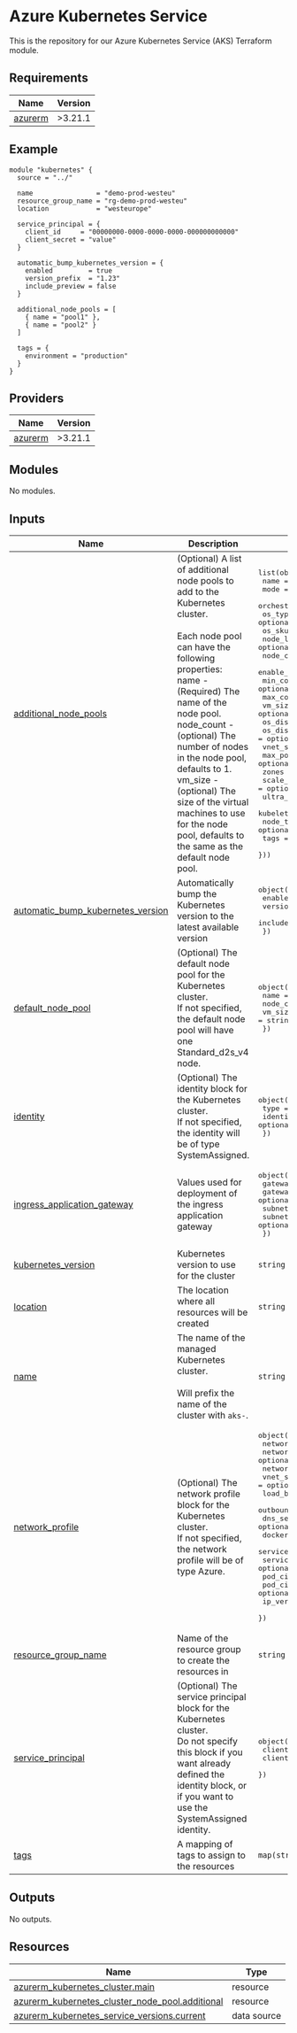 <!-- BEGIN_TF_DOCS -->
# Azure Kubernetes Service

This is the repository for our Azure Kubernetes Service (AKS) Terraform module.

## Requirements

| Name | Version |
|------|---------|
| <a name="requirement_azurerm"></a> [azurerm](#requirement\_azurerm) | >3.21.1 |

## Example

```hcl
module "kubernetes" {
  source = "../"

  name                = "demo-prod-westeu"
  resource_group_name = "rg-demo-prod-westeu"
  location            = "westeurope"

  service_principal = {
    client_id     = "00000000-0000-0000-0000-000000000000"
    client_secret = "value"
  }

  automatic_bump_kubernetes_version = {
    enabled         = true
    version_prefix  = "1.23"
    include_preview = false
  }

  additional_node_pools = [
    { name = "pool1" },
    { name = "pool2" }
  ]

  tags = {
    environment = "production"
  }
}
```

## Providers

| Name | Version |
|------|---------|
| <a name="provider_azurerm"></a> [azurerm](#provider\_azurerm) | >3.21.1 |

## Modules

No modules.

## Inputs

| Name | Description | Type | Default | Required |
|------|-------------|------|---------|:--------:|
| <a name="input_additional_node_pools"></a> [additional\_node\_pools](#input\_additional\_node\_pools) | (Optional) A list of additional node pools to add to the Kubernetes cluster.<br><br>  Each node pool can have the following properties:<br>  name - (Required) The name of the node pool.<br>  node\_count - (optional) The number of nodes in the node pool, defaults to 1.<br>  vm\_size - (optional) The size of the virtual machines to use for the node pool, defaults to the same as the default node pool. | <pre>list(object({<br>    name                 = string<br>    mode                 = optional(string)<br>    orchestrator_version = optional(string)<br>    os_type              = optional(string)<br>    os_sku               = optional(string)<br>    node_labels          = optional(map(string))<br>    node_count           = optional(number, 1)<br>    enable_auto_scaling  = optional(bool, false)<br>    min_count            = optional(number, 1)<br>    max_count            = optional(number, 3)<br>    vm_size              = optional(string)<br>    os_disk_size_gb      = optional(number)<br>    os_disk_type         = optional(string)<br>    vnet_subnet_id       = optional(string)<br>    max_pods             = optional(number)<br>    zones                = optional(list(string))<br>    scale_down_mode      = optional(string)<br>    ultra_ssd_enabled    = optional(bool)<br>    kubelet_disk_type    = optional(string)<br>    node_taints          = optional(list(string))<br>    tags                 = optional(map(string))<br>  }))</pre> | `[]` | no |
| <a name="input_automatic_bump_kubernetes_version"></a> [automatic\_bump\_kubernetes\_version](#input\_automatic\_bump\_kubernetes\_version) | Automatically bump the Kubernetes version to the latest available version | <pre>object({<br>    enabled         = bool<br>    version_prefix  = string<br>    include_preview = bool<br>  })</pre> | <pre>{<br>  "enabled": false,<br>  "include_preview": false,<br>  "version_prefix": "1.23"<br>}</pre> | no |
| <a name="input_default_node_pool"></a> [default\_node\_pool](#input\_default\_node\_pool) | (Optional) The default node pool for the Kubernetes cluster.<br>  If not specified, the default node pool will have one Standard\_d2s\_v4 node. | <pre>object({<br>    name       = string<br>    node_count = number<br>    vm_size    = string<br>  })</pre> | <pre>{<br>  "name": "default",<br>  "node_count": 1,<br>  "vm_size": "Standard_D2s_v4"<br>}</pre> | no |
| <a name="input_identity"></a> [identity](#input\_identity) | (Optional) The identity block for the Kubernetes cluster.<br>  If not specified, the identity will be of type SystemAssigned. | <pre>object({<br>    type         = string<br>    identity_ids = optional(list(string))<br>  })</pre> | <pre>{<br>  "identity_ids": null,<br>  "type": "SystemAssigned"<br>}</pre> | no |
| <a name="input_ingress_application_gateway"></a> [ingress\_application\_gateway](#input\_ingress\_application\_gateway) | Values used for deployment of the ingress application gateway | <pre>object({<br>    gateway_id   = optional(string)<br>    gateway_name = optional(string)<br>    subnet_cidr  = optional(string)<br>    subnet_id    = optional(string)<br>  })</pre> | `null` | no |
| <a name="input_kubernetes_version"></a> [kubernetes\_version](#input\_kubernetes\_version) | Kubernetes version to use for the cluster | `string` | `null` | no |
| <a name="input_location"></a> [location](#input\_location) | The location where all resources will be created | `string` | n/a | yes |
| <a name="input_name"></a> [name](#input\_name) | The name of the managed Kubernetes cluster.<br><br>  Will prefix the name of the cluster with `aks-`. | `string` | n/a | yes |
| <a name="input_network_profile"></a> [network\_profile](#input\_network\_profile) | (Optional) The network profile block for the Kubernetes cluster.<br>  If not specified, the network profile will be of type Azure. | <pre>object({<br>    network_plugin     = string<br>    network_policy     = optional(string)<br>    network_mode       = optional(string)<br>    vnet_subnet_id     = optional(string)<br>    load_balancer_sku  = optional(string)<br>    outbound_type      = optional(string)<br>    dns_service_ip     = optional(string)<br>    docker_bridge_cidr = optional(string)<br>    service_cidr       = optional(string)<br>    service_cidrs      = optional(list(string))<br>    pod_cidr           = optional(string)<br>    pod_cidrs          = optional(list(string))<br>    ip_versions        = optional(list(string))<br>  })</pre> | <pre>{<br>  "network_plugin": "azure"<br>}</pre> | no |
| <a name="input_resource_group_name"></a> [resource\_group\_name](#input\_resource\_group\_name) | Name of the resource group to create the resources in | `string` | n/a | yes |
| <a name="input_service_principal"></a> [service\_principal](#input\_service\_principal) | (Optional) The service principal block for the Kubernetes cluster.<br>  Do not specify this block if you want already defined the identity block, or if you want to use the SystemAssigned identity. | <pre>object({<br>    client_id     = string<br>    client_secret = string<br>  })</pre> | `null` | no |
| <a name="input_tags"></a> [tags](#input\_tags) | A mapping of tags to assign to the resources | `map(string)` | n/a | yes |

## Outputs

No outputs.

## Resources

| Name | Type |
|------|------|
| [azurerm_kubernetes_cluster.main](https://registry.terraform.io/providers/hashicorp/azurerm/latest/docs/resources/kubernetes_cluster) | resource |
| [azurerm_kubernetes_cluster_node_pool.additional](https://registry.terraform.io/providers/hashicorp/azurerm/latest/docs/resources/kubernetes_cluster_node_pool) | resource |
| [azurerm_kubernetes_service_versions.current](https://registry.terraform.io/providers/hashicorp/azurerm/latest/docs/data-sources/kubernetes_service_versions) | data source |
<!-- END_TF_DOCS -->